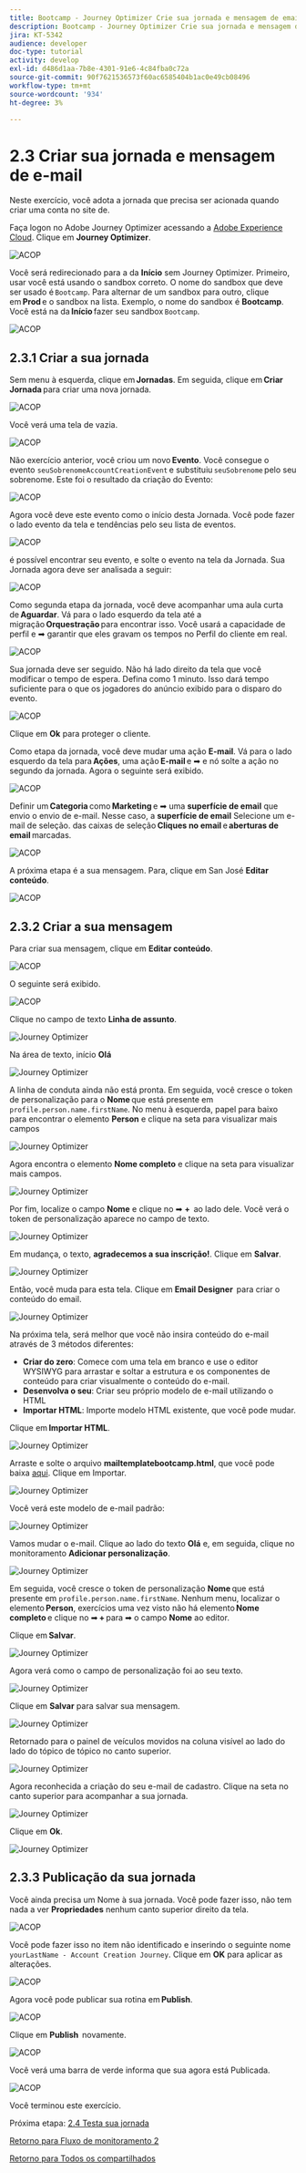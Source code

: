 ```yaml
---
title: Bootcamp - Journey Optimizer Crie sua jornada e mensagem de email - Brasil
description: Bootcamp - Journey Optimizer Crie sua jornada e mensagem de email - Brasil
jira: KT-5342
audience: developer
doc-type: tutorial
activity: develop
exl-id: d486d1aa-7b8e-4301-91e6-4c84fba0c72a
source-git-commit: 90f7621536573f60ac6585404b1ac0e49cb08496
workflow-type: tm+mt
source-wordcount: '934'
ht-degree: 3%

---
```


# 2.3 Criar sua jornada e mensagem de e-mail

Neste exercício, você adota a jornada que precisa ser acionada quando criar uma conta no site de.

Faça logon no Adobe Journey Optimizer acessando a [Adobe Experience Cloud](https://experience.adobe.com). Clique em **Journey Optimizer**.

![ACOP](./images/acophome.png)

Você será redirecionado para a da **Início**  sem Journey Optimizer. Primeiro, usar você está usando o sandbox correto. O nome do sandbox que deve ser usado é `Bootcamp`. Para alternar de um sandbox para outro, clique em **Prod** e o sandbox na lista. Exemplo, o nome do sandbox é **Bootcamp**. Você está na da **Início** fazer seu sandbox `Bootcamp`.

![ACOP](./images/acoptriglp.png)

## 2.3.1 Criar a sua jornada

Sem menu à esquerda, clique em **Jornadas**. Em seguida, clique em **Criar Jornada** para criar uma nova jornada.

![ACOP](./images/createjourney.png)

Você verá uma tela de vazia.

![ACOP](./images/journeyempty.png)

Não exercício anterior, você criou um novo **Evento**. Você consegue o evento `seuSobrenomeAccountCreationEvent` e substituiu `seuSobrenome` pelo seu sobrenome. Este foi o resultado da criação do Evento:

![ACOP](./images/eventdone.png)

Agora você deve este evento como o início desta Jornada. Você pode fazer o lado evento da tela e tendências pelo seu lista de eventos.

![ACOP](./images/eventlist.png)

é possível encontrar seu evento, e solte o evento na tela da Jornada. Sua Jornada agora deve ser analisada a seguir:

![ACOP](./images/journeyevent.png)

Como segunda etapa da jornada, você deve acompanhar uma aula curta de **Aguardar**. Vá para o lado esquerdo da tela até a migração **Orquestração** para encontrar isso. Você usará a capacidade de perfil e ➡ garantir que eles gravam os tempos no Perfil do cliente em real.

![ACOP](./images/journeywait.png)

Sua jornada deve ser seguido. Não há lado direito da tela que você modificar o tempo de espera. Defina como 1 minuto. Isso dará tempo suficiente para o que os jogadores do anúncio exibido para o disparo do evento.

![ACOP](./images/journeywait1.png)

Clique em **Ok** para proteger o cliente.

Como etapa da jornada, você deve mudar uma ação **E-mail**. Vá para o lado esquerdo da tela para **Ações**, uma ação **E-mail** e ➡ e nó solte a ação no segundo da jornada. Agora o seguinte será exibido.

![ACOP](./images/journeyactions.png)

Definir um **Categoria** como **Marketing** e ➡ uma **superfície de email** que envio o envio de e-mail. Nesse caso, a **superfície de email** Selecione um e-mail de seleção. das caixas de seleção **Cliques no email** e **aberturas de email** marcadas.

![ACOP](./images/journeyactions1.png)

A próxima etapa é a sua mensagem. Para, clique em San José **Editar conteúdo**.

![ACOP](./images/journeyactions2.png)

## 2.3.2 Criar a sua mensagem

Para criar sua mensagem, clique em **Editar conteúdo**.

![ACOP](./images/journeyactions2.png)

O seguinte será exibido.

![ACOP](./images/journeyactions3.png)

Clique no campo de texto **Linha de assunto**.

![Journey Optimizer](./images/msg5.png)

Na área de texto, início **Olá**

![Journey Optimizer](./images/msg6.png)

A linha de conduta ainda não está pronta. Em seguida, você cresce o token de personalização para o **Nome** que está presente em `profile.person.name.firstName`. No menu à esquerda, papel para baixo para encontrar o elemento **Person** e clique na seta para visualizar mais campos

![Journey Optimizer](./images/msg7.png)

Agora encontra o elemento **Nome completo** e clique na seta para visualizar mais campos.

![Journey Optimizer](./images/msg8.png)

Por fim, localize o campo **Nome** e clique no ➡ **+**  ao lado dele. Você verá o token de personalização aparece no campo de texto.

![Journey Optimizer](./images/msg9.png)

Em mudança, o texto, **agradecemos a sua inscrição!**. Clique em **Salvar**.

![Journey Optimizer](./images/msg10.png)

Então, você muda para esta tela. Clique em **Email Designer**  para criar o conteúdo do email.

![Journey Optimizer](./images/msg11.png)

Na próxima tela, será melhor que você não insira conteúdo do e-mail através de 3 métodos diferentes:

- **Criar do zero**: Comece com uma tela em branco e use o editor WYSIWYG para arrastar e soltar a estrutura e os componentes de conteúdo para criar visualmente o conteúdo do e-mail.
- **Desenvolva o seu**: Criar seu próprio modelo de e-mail utilizando o HTML
- **Importar HTML**: Importe modelo HTML existente, que você pode mudar.

Clique em **Importar HTML**.

![Journey Optimizer](./images/msg12.png)

Arraste e solte o arquivo **mailtemplatebootcamp.html**, que você pode baixa [aqui](../../assets/html/mailtemplatebootcamp.html.zip). Clique em Importar.

![Journey Optimizer](./images/msg13.png)

Você verá este modelo de e-mail padrão:

![Journey Optimizer](./images/msg14.png)

Vamos mudar o e-mail. Clique ao lado do texto **Olá** e, em seguida, clique no monitoramento **Adicionar personalização**.

![Journey Optimizer](./images/msg35.png)

Em seguida, você cresce o token de personalização **Nome** que está presente em `profile.person.name.firstName`. Nenhum menu, localizar o elemento **Person**, exercícios uma vez visto não há elemento **Nome completo** e clique no ➡ **+** para ➡ o campo **Nome** ao editor.

Clique em **Salvar**.

![Journey Optimizer](./images/msg36.png)

Agora verá como o campo de personalização foi ao seu texto.

![Journey Optimizer](./images/msg37.png)

Clique em **Salvar** para salvar sua mensagem.

![Journey Optimizer](./images/msg55.png)

Retornado para o painel de veículos movidos na coluna visível ao lado do lado do tópico de tópico no canto superior.

![Journey Optimizer](./images/msg56.png)

Agora reconhecida a criação do seu e-mail de cadastro. Clique na seta no canto superior para acompanhar a sua jornada.

![Journey Optimizer](./images/msg57.png)

Clique em **Ok**.

![Journey Optimizer](./images/msg57a.png)

## 2.3.3 Publicação da sua jornada

Você ainda precisa um Nome à sua jornada. Você pode fazer isso, não tem nada a ver **Propriedades** nenhum canto superior direito da tela.

![ACOP](./images/journeyname.png)

Você pode fazer isso no item não identificado e inserindo o seguinte nome `yourLastName - Account Creation Journey`. Clique em **OK** para aplicar as alterações.

![ACOP](./images/journeyname1.png)

Agora você pode publicar sua rotina em **Publish**.

![ACOP](./images/publishjourney.png)

Clique em **Publish**  novamente.

![ACOP](./images/publish1.png)

Você verá uma barra de verde informa que sua agora está Publicada.

![ACOP](./images/published.png)

Você terminou este exercício.

Próxima etapa: [2.4 Testa sua jornada](./ex4.md)

[Retorno para Fluxo de monitoramento 2](./uc2.md)

[Retorno para Todos os compartilhados](../../overview.md)
